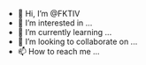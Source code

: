 - 👋 Hi, I’m @FKTIV
- 👀 I’m interested in ...
- 🌱 I’m currently learning ...
- 💞️ I’m looking to collaborate on ...
- 📫 How to reach me ...

<!---
FKTIV/FKTIV is a ✨ special ✨ repository because its `README.md` (this file) appears on your GitHub profile.
You can click the Preview link to take a look at your changes.
--->
